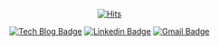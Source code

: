 <div align=center>

[![Hits](https://hits.seeyoufarm.com/api/count/incr/badge.svg?url=https%3A%2F%2Fgithub.com%2Fsanghunka)](https://hits.seeyoufarm.com) 

</div>


<div align=center>
 
[![Tech Blog Badge](http://img.shields.io/badge/-Tech%20blog-black?style=flat-square&logo=github&link=https://sanghunka.tistory.com/)](https://sanghunka.tistory.com/) 
[![Linkedin Badge](https://img.shields.io/badge/-LinkedIn-blue?style=flat-square&logo=Linkedin&logoColor=white&link=https://www.linkedin.com/in/sanghunkang/)](https://www.linkedin.com/in/sanghunkang/) 
[![Gmail Badge](https://img.shields.io/badge/-Gmail-d14836?style=flat-square&logo=Gmail&logoColor=white&link=mailto:sanghunka@gmail.com)](mailto:sanghunka@gmail.com)
</div>


<!--
**sanghunka/sanghunka** is a ✨ _special_ ✨ repository because its `README.md` (this file) appears on your GitHub profile.

Here are some ideas to get you started:

- 🔭 I’m currently working on ...
- 🌱 I’m currently learning ...
- 👯 I’m looking to collaborate on ...
- 🤔 I’m looking for help with ...
- 💬 Ask me about ...
- 📫 How to reach me: ...
- 😄 Pronouns: ...
- ⚡ Fun fact: ...
-->
